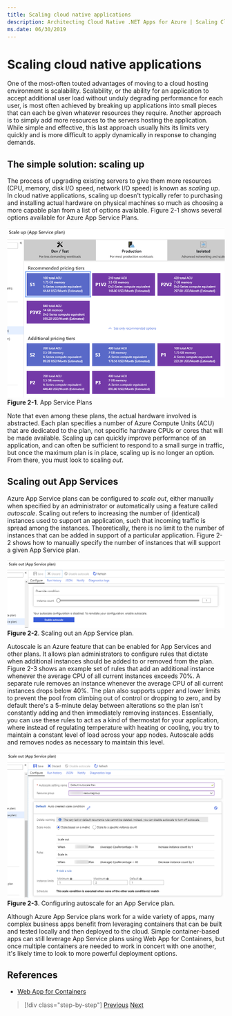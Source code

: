 ```yaml
---
title: Scaling cloud native applications
description: Architecting Cloud Native .NET Apps for Azure | Scaling Cloud Native Applications
ms.date: 06/30/2019
---
```

# Scaling cloud native applications

One of the most-often touted advantages of moving to a cloud hosting environment is scalability. Scalability, or the ability for an application to accept additional user load without unduly degrading performance for each user, is most often achieved by breaking up applications into small pieces that can each be given whatever resources they require. Another approach is to simply add more resources to the servers hosting the application. While simple and effective, this last approach usually hits its limits very quickly and is more difficult to apply dynamically in response to changing demands.

## The simple solution: scaling up

The process of upgrading existing servers to give them more resources (CPU, memory, disk I/O speed, network I/O speed) is known as *scaling up*. In cloud native applications, scaling up doesn't typically refer to purchasing and installing actual hardware on physical machines so much as choosing a more capable plan from a list of options available. Figure 2-1 shows several options available for Azure App Service Plans.

![App Service Plans](./media/azure-app-service-plans.png)
**Figure 2-1**. App Service Plans

Note that even among these plans, the actual hardware involved is abstracted. Each plan specifies a number of Azure Compute Units (ACU) that are dedicated to the plan, not specific hardware CPUs or cores that will be made available. Scaling up can quickly improve performance of an application, and can often be sufficient to respond to a small surge in traffic, but once the maximum plan is in place, scaling up is no longer an option. From there, you must look to scaling *out*.

## Scaling out App Services

Azure App Service plans can be configured to *scale out*, either manually when specified by an administrator or automatically using a feature called *autoscale*. Scaling out refers to increasing the number of (identical) instances used to support an application, such that incoming traffic is spread among the instances. Theoretically, there is no limit to the number of instances that can be added in support of a particular application. Figure 2-2 shows how to manually specify the number of instances that will support a given App Service plan.

![Scaling out an App Service plan.](./media/scaling-out-an-app-service-plan.png)
**Figure 2-2**. Scaling out an App Service plan.

Autoscale is an Azure feature that can be enabled for App Services and other plans. It allows plan administrators to configure rules that dictate when additional instances should be added to or removed from the plan. Figure 2-3 shows an example set of rules that add an additional instance whenever the average CPU of all current instances exceeds 70%. A separate rule removes an instance whenever the average CPU of all current instances drops below 40%. The plan also supports upper and lower limits to prevent the pool from climbing out of control or dropping to zero, and by default there's a 5-minute delay between alterations so the plan isn't constantly adding and then immediately removing instances. Essentially, you can use these rules to act as a kind of thermostat for your application, where instead of regulating temperature with heating or cooling, you try to maintain a constant level of load across your app nodes. Autoscale adds and removes nodes as necessary to maintain this level.

![Configuring autoscale for an App Service plan.](./media/configuring-autoscale-in-app-service-plans.png)
**Figure 2-3**. Configuring autoscale for an App Service plan.

Although Azure App Service plans work for a wide variety of apps, many complex business apps benefit from leveraging containers that can be built and tested locally and then deployed to the cloud. Simple container-based apps can still leverage App Service plans using Web App for Containers, but once multiple containers are needed to work in concert with one another, it's likely time to look to more powerful deployment options.

## References

- [Web App for Containers](https://azure.microsoft.com/services/app-service/containers/)

>[!div class="step-by-step"]
>[Previous](azure-cloud-native-development-stack.md)
>[Next](leveraging-containers-and-orchestrators.md)
